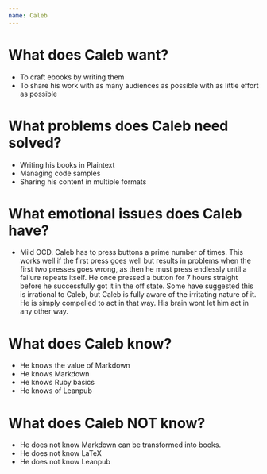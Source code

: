 ```yaml
---
name: Caleb
---
```


# What does Caleb want?

- To craft ebooks by writing them
- To share his work with as many audiences as possible with as little effort as possible

# What problems does Caleb need solved?

- Writing his books in Plaintext
- Managing code samples
- Sharing his content in multiple formats

# What emotional issues does Caleb have?

- Mild OCD. Caleb has to press buttons a prime number of times. This works well if the first press goes well but results in problems when the first two presses goes wrong, as then he must press endlessly until a failure repeats itself. He once pressed a button for 7 hours straight before he successfully got it in the off state. Some have suggested this is irrational to Caleb, but Caleb is fully aware of the irritating nature of it. He is simply compelled to act in that way. His brain wont let him act in any other way.


# What does Caleb know?

- He knows the value of Markdown
- He knows Markdown
- He knows Ruby basics
- He knows of Leanpub

# What does Caleb NOT know?

- He does not know Markdown can be transformed into books.
- He does not know LaTeX
- He does not know Leanpub
